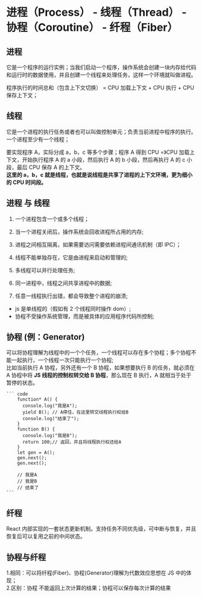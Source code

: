 # 进程（Process） - 线程（Thread） - 协程（Coroutine） - 纤程（Fiber）

## 进程

它是一个程序的运行实例；当我们启动一个程序，操作系统会创建一块内存给代码和运行时的数据使用，并且创建一个线程来处理任务，这样一个环境就叫做进程。

程序执行的时间总和（包含上下文切换） = CPU 加载上下文 + CPU 执行 + CPU 保存上下文；

## 线程

它是一个进程的执行任务或者也可以叫做控制单元；负责当前进程中程序的执行。一个进程至少有一个线程；

要实现程序 A，实际分成 a，b，c 等多个步骤；程序 A 得到 CPU =》CPU 加载上下文，开始执行程序 A 的 a 小段，然后执行 A 的 b 小段，然后再执行 A 的 c 小段，最后 CPU 保存 A 的上下文。  
**这里的 a，b，c 就是线程，也就是说线程是共享了进程的上下文环境，更为细小的 CPU 时间段。**

## 进程 与 线程

1. 一个进程包含一个或多个线程；
2. 当一个进程关闭后，操作系统会回收进程所占用的内存;
3. 进程之间相互隔离，如果需要访问需要依赖进程间通讯机制（即 IPC）；

4. 线程不能单独存在，它是由进程来启动和管理的;
5. 多线程可以并行处理任务;
6. 同一进程中，线程之间共享进程中的数据;
7. 任意一线程执行出错，都会导致整个进程的崩溃;

- js 是单线程的（假如有 2 个线程同时操作 dom）;
- 协程不受操作系统管理，而是被具体的应用程序代码所控制;

## 协程 (例：Generator)

可以将协程理解为线程中的一个个任务，一个线程可以存在多个协程；多个协程不能一起执行，一个线程一次只能执行一个协程;  
比如当前执行 A 协程，另外还有一个 B 协程，如果想要执行 B 的任务，就必须在 A 协程中将 **JS 线程的控制权转交给 B 协程**，那么现在 B 执行，A 就相当于处于暂停的状态。

    ``` code
        function* A() {
          console.log("我是A");
          yield B(); // A停住，在这里转交线程执行权给B
          console.log("结束了");
        }
        function B() {
          console.log("我是B");
          return 100;// 返回，并且将线程执行权还给A
        }
        let gen = A();
        gen.next();
        gen.next();

        // 我是A
        // 我是B
        // 结束了
    ```

## 纤程

React 内部实现的一套状态更新机制。支持任务不同优先级，可中断与恢复，并且恢复后可以复用之前的中间状态。

## 协程与纤程

1.相同：可以将纤程(Fiber)、协程(Generator)理解为代数效应思想在 JS 中的体现；  
2.区别：协程 不能返回上次计算的结果；协程可以保存每次计算的结果
